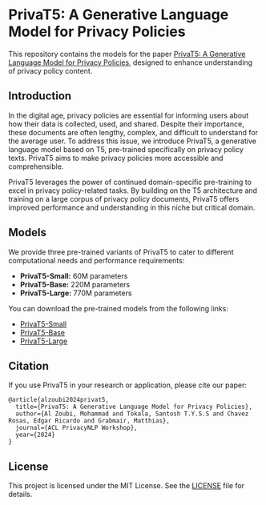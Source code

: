 # PrivaT5: A Generative Language Model for Privacy Policies

This repository contains the models for the paper [PrivaT5: A Generative Language Model for Privacy Policies](https://aclanthology.org/2024.privatenlp-1.16.pdf), designed to enhance understanding of privacy policy content.

## Introduction


In the digital age, privacy policies are essential for informing users about how their data is collected, used, and shared. Despite their importance, these documents are often lengthy, complex, and difficult to understand for the average user. To address this issue, we introduce PrivaT5, a generative language model based on T5, pre-trained specifically on privacy policy texts. PrivaT5 aims to make privacy policies more accessible and comprehensible.

PrivaT5 leverages the power of continued domain-specific pre-training to excel in privacy policy-related tasks. By building on the T5 architecture and training on a large corpus of privacy policy documents, PrivaT5 offers improved performance and understanding in this niche but critical domain.

## Models

We provide three pre-trained variants of PrivaT5 to cater to different computational needs and performance requirements:

- **PrivaT5-Small:** 60M parameters
- **PrivaT5-Base:** 220M parameters
- **PrivaT5-Large:** 770M parameters

You can download the pre-trained models from the following links:

- [PrivaT5-Small](https://huggingface.co/alzoubi36/priva_t5-small)
- [PrivaT5-Base](https://huggingface.co/alzoubi36/priva_t5-base)
- [PrivaT5-Large](https://huggingface.co/alzoubi36/priva_t5-large)

## Citation

If you use PrivaT5 in your research or application, please cite our paper:

```
@article{alzoubi2024privat5,
  title={PrivaT5: A Generative Language Model for Privacy Policies},
  author={Al Zoubi, Mohammad and Tokala, Santosh T.Y.S.S and Chavez Rosas, Edgar Ricardo and Grabmair, Matthias},
  journal={ACL PrivacyNLP Workshop},
  year={2024}
}
```


## License

This project is licensed under the MIT License. See the [LICENSE](LICENSE) file for details.
